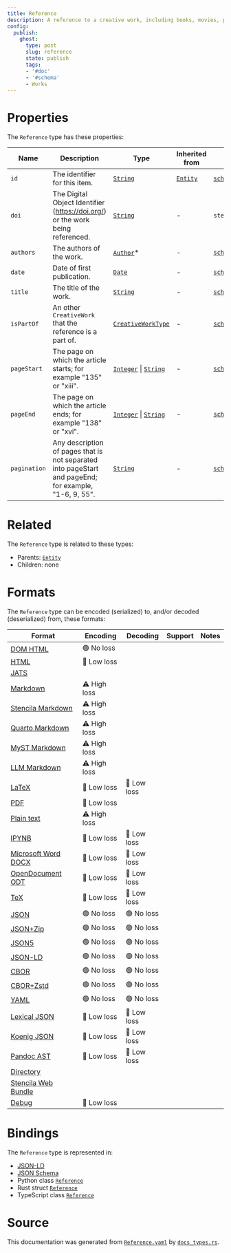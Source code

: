 ```yaml
---
title: Reference
description: A reference to a creative work, including books, movies, photographs, software programs, etc.
config:
  publish:
    ghost:
      type: post
      slug: reference
      state: publish
      tags:
      - '#doc'
      - '#schema'
      - Works
---
```


# Properties

The `Reference` type has these properties:

| Name         | Description                                                                                           | Type                                                                                                                                       | Inherited from                                                     | `JSON-LD @id`                                        | Aliases                    |
| ------------ | ----------------------------------------------------------------------------------------------------- | ------------------------------------------------------------------------------------------------------------------------------------------ | ------------------------------------------------------------------ | ---------------------------------------------------- | -------------------------- |
| `id`         | The identifier for this item.                                                                         | [`String`](https://stencila.ghost.io/docs/reference/schema/string)                                                                         | [`Entity`](https://stencila.ghost.io/docs/reference/schema/entity) | [`schema:id`](https://schema.org/id)                 | -                          |
| `doi`        | The Digital Object Identifier (https://doi.org/) or the work being referenced.                        | [`String`](https://stencila.ghost.io/docs/reference/schema/string)                                                                         | -                                                                  | `stencila:doi`                                       | -                          |
| `authors`    | The authors of the work.                                                                              | [`Author`](https://stencila.ghost.io/docs/reference/schema/author)*                                                                        | -                                                                  | [`schema:author`](https://schema.org/author)         | `author`                   |
| `date`       | Date of first publication.                                                                            | [`Date`](https://stencila.ghost.io/docs/reference/schema/date)                                                                             | -                                                                  | [`schema:date`](https://schema.org/date)             | -                          |
| `title`      | The title of the work.                                                                                | [`String`](https://stencila.ghost.io/docs/reference/schema/string)                                                                         | -                                                                  | [`schema:headline`](https://schema.org/headline)     | `headline`                 |
| `isPartOf`   | An other `CreativeWork` that the reference is a part of.                                              | [`CreativeWorkType`](https://stencila.ghost.io/docs/reference/schema/creative-work-type)                                                   | -                                                                  | [`schema:isPartOf`](https://schema.org/isPartOf)     | `is-part-of`, `is_part_of` |
| `pageStart`  | The page on which the article starts; for example "135" or "xiii".                                    | [`Integer`](https://stencila.ghost.io/docs/reference/schema/integer) \| [`String`](https://stencila.ghost.io/docs/reference/schema/string) | -                                                                  | [`schema:pageStart`](https://schema.org/pageStart)   | `page-start`, `page_start` |
| `pageEnd`    | The page on which the article ends; for example "138" or "xvi".                                       | [`Integer`](https://stencila.ghost.io/docs/reference/schema/integer) \| [`String`](https://stencila.ghost.io/docs/reference/schema/string) | -                                                                  | [`schema:pageEnd`](https://schema.org/pageEnd)       | `page-end`, `page_end`     |
| `pagination` | Any description of pages that is not separated into pageStart and pageEnd; for example, "1-6, 9, 55". | [`String`](https://stencila.ghost.io/docs/reference/schema/string)                                                                         | -                                                                  | [`schema:pagination`](https://schema.org/pagination) | -                          |

# Related

The `Reference` type is related to these types:

- Parents: [`Entity`](https://stencila.ghost.io/docs/reference/schema/entity)
- Children: none

# Formats

The `Reference` type can be encoded (serialized) to, and/or decoded (deserialized) from, these formats:

| Format                                                                       | Encoding     | Decoding   | Support | Notes |
| ---------------------------------------------------------------------------- | ------------ | ---------- | ------- | ----- |
| [DOM HTML](https://stencila.ghost.io/docs/reference/formats/dom.html)        | 🟢 No loss    |            |         |
| [HTML](https://stencila.ghost.io/docs/reference/formats/html)                | 🔷 Low loss   |            |         |
| [JATS](https://stencila.ghost.io/docs/reference/formats/jats)                |              |            |         |
| [Markdown](https://stencila.ghost.io/docs/reference/formats/md)              | ⚠️ High loss |            |         |
| [Stencila Markdown](https://stencila.ghost.io/docs/reference/formats/smd)    | ⚠️ High loss |            |         |
| [Quarto Markdown](https://stencila.ghost.io/docs/reference/formats/qmd)      | ⚠️ High loss |            |         |
| [MyST Markdown](https://stencila.ghost.io/docs/reference/formats/myst)       | ⚠️ High loss |            |         |
| [LLM Markdown](https://stencila.ghost.io/docs/reference/formats/llmd)        | ⚠️ High loss |            |         |
| [LaTeX](https://stencila.ghost.io/docs/reference/formats/latex)              | 🔷 Low loss   | 🔷 Low loss |         |
| [PDF](https://stencila.ghost.io/docs/reference/formats/pdf)                  | 🔷 Low loss   |            |         |
| [Plain text](https://stencila.ghost.io/docs/reference/formats/text)          | ⚠️ High loss |            |         |
| [IPYNB](https://stencila.ghost.io/docs/reference/formats/ipynb)              | 🔷 Low loss   | 🔷 Low loss |         |
| [Microsoft Word DOCX](https://stencila.ghost.io/docs/reference/formats/docx) | 🔷 Low loss   | 🔷 Low loss |         |
| [OpenDocument ODT](https://stencila.ghost.io/docs/reference/formats/odt)     | 🔷 Low loss   | 🔷 Low loss |         |
| [TeX](https://stencila.ghost.io/docs/reference/formats/tex)                  | 🔷 Low loss   | 🔷 Low loss |         |
| [JSON](https://stencila.ghost.io/docs/reference/formats/json)                | 🟢 No loss    | 🟢 No loss  |         |
| [JSON+Zip](https://stencila.ghost.io/docs/reference/formats/json.zip)        | 🟢 No loss    | 🟢 No loss  |         |
| [JSON5](https://stencila.ghost.io/docs/reference/formats/json5)              | 🟢 No loss    | 🟢 No loss  |         |
| [JSON-LD](https://stencila.ghost.io/docs/reference/formats/jsonld)           | 🟢 No loss    | 🟢 No loss  |         |
| [CBOR](https://stencila.ghost.io/docs/reference/formats/cbor)                | 🟢 No loss    | 🟢 No loss  |         |
| [CBOR+Zstd](https://stencila.ghost.io/docs/reference/formats/cbor.zstd)      | 🟢 No loss    | 🟢 No loss  |         |
| [YAML](https://stencila.ghost.io/docs/reference/formats/yaml)                | 🟢 No loss    | 🟢 No loss  |         |
| [Lexical JSON](https://stencila.ghost.io/docs/reference/formats/lexical)     | 🔷 Low loss   | 🔷 Low loss |         |
| [Koenig JSON](https://stencila.ghost.io/docs/reference/formats/koenig)       | 🔷 Low loss   | 🔷 Low loss |         |
| [Pandoc AST](https://stencila.ghost.io/docs/reference/formats/pandoc)        | 🔷 Low loss   | 🔷 Low loss |         |
| [Directory](https://stencila.ghost.io/docs/reference/formats/directory)      |              |            |         |
| [Stencila Web Bundle](https://stencila.ghost.io/docs/reference/formats/swb)  |              |            |         |
| [Debug](https://stencila.ghost.io/docs/reference/formats/debug)              | 🔷 Low loss   |            |         |

# Bindings

The `Reference` type is represented in:

- [JSON-LD](https://stencila.org/Reference.jsonld)
- [JSON Schema](https://stencila.org/Reference.schema.json)
- Python class [`Reference`](https://github.com/stencila/stencila/blob/main/python/python/stencila/types/reference.py)
- Rust struct [`Reference`](https://github.com/stencila/stencila/blob/main/rust/schema/src/types/reference.rs)
- TypeScript class [`Reference`](https://github.com/stencila/stencila/blob/main/ts/src/types/Reference.ts)

# Source

This documentation was generated from [`Reference.yaml`](https://github.com/stencila/stencila/blob/main/schema/Reference.yaml) by [`docs_types.rs`](https://github.com/stencila/stencila/blob/main/rust/schema-gen/src/docs_types.rs).
